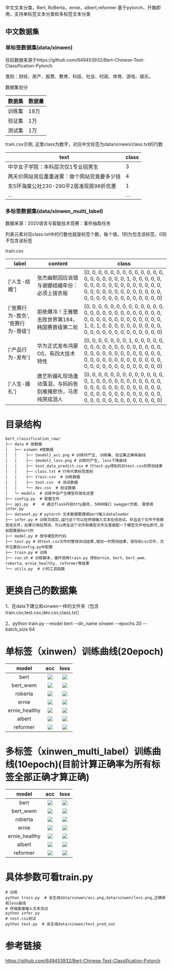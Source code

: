 中文文本分类，Bert, RoBerta，ernie，albert,reformer 基于pytorch，开箱即用，支持单标签文本分类和多标签文本分类

## 中文数据集
### 单标签数据集(data/xinwen)
目前数据来源于https://github.com/649453932/Bert-Chinese-Text-Classification-Pytorch

类别：财经、房产、股票、教育、科技、社会、时政、体育、游戏、娱乐。

 数据集划分  

| 数据集 | 数据量 |
| ---- | ---- |
|训练集|18万|
|验证集|1万|
|测试集|1万|

train.csv示例, 这里class为数字，对应中文标签为data/xinwen/class.txt的行数

| text | class |
| ---- | ---- |
|中华女子学院：本科层次仅1专业招男生|3|
|两天价网站背后重重迷雾：做个网站究竟要多少钱|4|
|东5环海棠公社230-290平2居准现房98折优惠|1|
|... | ...|


### 多标签数据集(data/xinwen_multi_label)
数据来源：2020语言与智能技术竞赛：事件抽取任务

列表元素对应class.txt中的行数也就是标签个数，每个值，1则为包含该标签，0则不包含该标签

train.csv

| label | content | class |
| ---- | ---- | ---- |
['人生-结婚']|张杰幽默回应说错与谢娜结婚年份：必须上搓衣板|[0, 0, 0, 0, 0, 0, 0, 0, 0, 0, 0, 0, 0, 0, 0, 0, 0, 0, 0, 0, 1, 0, 0, 0, 0, 0, 0, 0, 0, 0, 0, 0, 0, 0, 0, 0, 0, 0, 0, 0, 0, 0, 0, 0, 0, 0, 0, 0, 0, 0, 0, 0, 0, 0, 0, 0, 0, 0, 0, 0, 0, 0, 0, 0, 0]|
['竞赛行为-胜负', '竞赛行为-晋级']|拒绝爆冷！王雅繁击败世界第184，韩国赛晋级第二轮|[0, 0, 0, 0, 0, 0, 0, 0, 0, 0, 0, 0, 0, 0, 0, 0, 0, 0, 0, 0, 0, 0, 0, 0, 0, 0, 0, 0, 0, 0, 0, 0, 0, 0, 0, 0, 0, 0, 0, 1, 0, 1, 0, 0, 0, 0, 0, 0, 0, 0, 0, 0, 0, 0, 0, 0, 0, 0, 0, 0, 0, 0, 0, 0, 0]|
['产品行为-发布']|华为正式发布鸿蒙OS，有四大技术特性|[0, 0, 0, 0, 0, 0, 0, 1, 0, 0, 0, 0, 0, 0, 0, 0, 0, 0, 0, 0, 0, 0, 0, 0, 0, 0, 0, 0, 0, 0, 0, 0, 0, 0, 0, 0, 0, 0, 0, 0, 0, 0, 0, 0, 0, 0, 0, 0, 0, 0, 0, 0, 0, 0, 0, 0, 0, 0, 0, 0, 0, 0, 0, 0, 0]|
['人生-婚礼']|唐艺昕婚礼现场激动落泪，与妈妈告别难掩悲伤，马思纯哭成泪人|[0, 0, 0, 0, 0, 0, 0, 0, 0, 0, 0, 0, 0, 0, 1, 0, 0, 0, 0, 0, 0, 0, 0, 0, 0, 0, 0, 0, 0, 0, 0, 0, 0, 0, 0, 0, 0, 0, 0, 0, 0, 0, 0, 0, 0, 0, 0, 0, 0, 0, 0, 0, 0, 0, 0, 0, 0, 0, 0, 0, 0, 0, 0, 0, 0]|

# 目录结构
```
bert_classification_raw/
├── data # 放数据
│   ├── xinwen #放数据
│   │    ├── {model}_acc.png # 训练时产生, 训练集、验证集正确率曲线
│   │    ├── {model}_loss.png # 训练时产生, loss下降曲线
│   │    ├── test_data_predict.csv # 行test.py得到的对test.csv的预测结果
│   │    ├── class.txt # 行号代表标签类别
│   │    ├── train.csv  # 训练数据
│   │    ├── test.csv  # 测试数据
│   │    └── dev.csv  # 验证数据
│   └─ models  # 训练中会产生模型存放在这里
├── config.py  # 配置文件
├── api.py  #   # 通过flask开启http服务, 5000端口 swagger页面, 需使用infer.py
├── dataset.py # pytorch 文本数据整理成bert输入dataloader 
├── infer.py # 训练完成后,运行这个可以在终端输入文本在线测试，并且这个文件不依赖其他文件，如果只用在预测，可以拷走这个文件和模型文件在里面配一下模型文件地址即可,目前配置是bert的
├── model.py # 放写模型的代码
├── test.py # 对test.csv文件的整体测试结果,增加一列预测结果，保存到csv文件，文件位置在config.py中配置
├── train.py # 训练
├── run.sh # 训练脚本，循环调用train.py 得到ernie、bert、bert_wwm、roberta、ernie_healthy, reformer等结果
└── utils.py  # 小的工具函数
```

# 更换自己的数据集
 1、在data下建立和xinwen一样的文件夹（包含train.csv,test.csv,dev.csv,class.txt）

 2、python train.py --model bert --dir_name xinwen --epochs 20 --batch_size 64

# 单标签（xinwen）训练曲线(20epoch)

model   |  acc             |  loss
:-------------------------:|:-------------------------:|:-------------------------:
bert | ![](data/xinwen/bert_acc.png)  |  ![](data/xinwen/bert_loss.png)
bert_wwm | ![](data/xinwen/bert_wwm_acc.png)  |  ![](data/xinwen/bert_wwm_loss.png)
roberta | ![](data/xinwen/roberta_acc.png)  |  ![](data/xinwen/roberta_loss.png)
ernie  | ![](data/xinwen/ernie_acc.png)  |  ![](data/xinwen/ernie_loss.png)
ernie_healthy  | ![](data/xinwen/ernie_healthy_acc.png)  |  ![](data/xinwen/ernie_healthy_loss.png)
albert  | ![](data/xinwen/albert_acc.png)  |  ![](data/xinwen/albert_loss.png)
reformer | ![](data/xinwen/reformer_acc.png)  |  ![](data/xinwen/reformer_loss.png)

# 多标签（xinwen_multi_label）训练曲线(10epoch)(目前计算正确率为所有标签全部正确才算正确)

model   |  acc             |  loss
:-------------------------:|:-------------------------:|:-------------------------:
bert | ![](data/xinwen_multi_label/bert_acc.png)  |  ![](data/xinwen_multi_label/bert_loss.png)
bert_wwm | ![](data/xinwen_multi_label/bert_wwm_acc.png)  |  ![](data/xinwen_multi_label/bert_wwm_loss.png)
roberta | ![](data/xinwen_multi_label/roberta_acc.png)  |  ![](data/xinwen_multi_label/roberta_loss.png)
ernie  | ![](data/xinwen_multi_label/ernie_acc.png)  |  ![](data/xinwen_multi_label/ernie_loss.png)
ernie_healthy  | ![](data/xinwen_multi_label/ernie_healthy_acc.png)  |  ![](data/xinwen_multi_label/ernie_healthy_loss.png)
albert  | ![](data/xinwen_multi_label/albert_acc.png)  |  ![](data/xinwen_multi_label/albert_loss.png)
reformer | ![](data/xinwen_multi_label/reformer_acc.png)  |  ![](data/xinwen_multi_label/reformer_loss.png)



# 具体参数可看train.py
```
# 训练
python train.py  # 会生成data/xinwen/acc.png,data/xinwen/loss.png,正确率和loss曲线
# 终端直接输入文本测试
python infer.py 
# test.csv测试
python test.py  # 会生成data/xinwen/test_pred_out
```

# 参考链接
https://github.com/649453932/Bert-Chinese-Text-Classification-Pytorch
